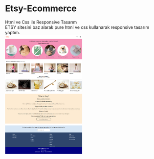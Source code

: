 # Etsy-Ecommerce
 Html ve Css ile Responsive Tasarım <br/>
ETSY sitesini baz alarak pure html ve css kullanarak responsive tasarım yaptım. <br/>
<img src="https://github.com/elissbozkurt/Etsy-Ecommerce/blob/main/README-img/etsy-html2.png" width="50%">
